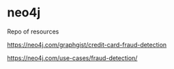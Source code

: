 # neo4j
Repo of resources

https://neo4j.com/graphgist/credit-card-fraud-detection

https://neo4j.com/use-cases/fraud-detection/
